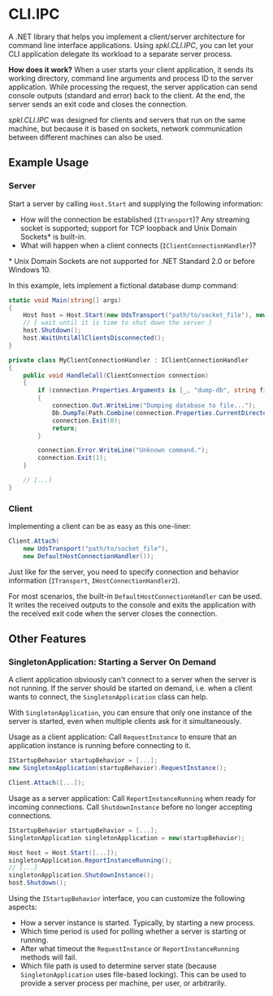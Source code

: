 # CLI.IPC

A .NET library that helps you implement a client/server architecture for command line interface applications. Using _spkl.CLI.IPC_, you can let your CLI application delegate its workload to a separate server process.

__How does it work?__
When a user starts your client application, it sends its working directory, command line arguments and process ID to the server application. While processing the request, the server application can send console outputs (standard and error) back to the client. At the end, the server sends an exit code and closes the connection.

_spkl.CLI.IPC_ was designed for clients and servers that run on the same machine, but because it is based on sockets, network communication between different machines can also be used.

## Example Usage

### Server

Start a server by calling `Host.Start` and supplying the following information:
* How will the connection be established (`ITransport`)? Any streaming socket is supported; support for TCP loopback and Unix Domain Sockets* is built-in.
* What will happen when a client connects (`IClientConnectionHandler`)?

\* Unix Domain Sockets are not supported for .NET Standard 2.0 or before Windows 10.

In this example, lets implement a fictional database dump command:
```csharp
static void Main(string[] args)
{
    Host host = Host.Start(new UdsTransport("path/to/socket_file"), new MyClientConnectionHandler());
    // [ wait until it is time to shut down the server ]
    host.Shutdown();
    host.WaitUntilAllClientsDisconnected();
}

private class MyClientConnectionHandler : IClientConnectionHandler
{
    public void HandleCall(ClientConnection connection)
    {
        if (connection.Properties.Arguments is [_, "dump-db", string fileName])
        {
            connection.Out.WriteLine("Dumping database to file...");
            Db.DumpTo(Path.Combine(connection.Properties.CurrentDirectory, fileName));
            connection.Exit(0);
            return;
        }

        connection.Error.WriteLine("Unknown command.");
        connection.Exit(1);
    }

    // [...]
}
```

### Client

Implementing a client can be as easy as this one-liner:
```csharp
Client.Attach(
    new UdsTransport("path/to/socket_file"),
    new DefaultHostConnectionHandler());
```

Just like for the server, you need to specify connection and behavior information (`ITransport`, `IHostConnectionHandler2`).

For most scenarios, the built-in `DefaultHostConnectionHandler` can be used. It writes the received outputs to the console and exits the application with the received exit code when the server closes the connection.

## Other Features

### SingletonApplication: Starting a Server On Demand

A client application obviously can't connect to a server when the server is not running. If the server should be started on demand, i.e. when a client wants to connect, the `SingletonApplication` class can help.

With `SingletonApplication`, you can ensure that only one instance of the server is started, even when multiple clients ask for it simultaneously.

Usage as a client application: Call `RequestInstance` to ensure that an application instance is running before connecting to it.
```csharp
IStartupBehavior startupBehavior = [...];
new SingletonApplication(startupBehavior).RequestInstance();

Client.Attach([...]);
```

Usage as a server application: Call `ReportInstanceRunning` when ready for incoming connections. Call `ShutdownInstance` before no longer accepting connections.
```csharp
IStartupBehavior startupBehavior = [...];
SingletonApplication singletonApplication = new(startupBehavior);

Host host = Host.Start([...]);
singletonApplication.ReportInstanceRunning();
// [...]
singletonApplication.ShutdownInstance();
host.Shutdown();
```

Using the `IStartupBehavior` interface, you can customize the following aspects:
* How a server instance is started. Typically, by starting a new process.
* Which time period is used for polling whether a server is starting or running.
* After what timeout the `RequestInstance` or `ReportInstanceRunning` methods will fail.
* Which file path is used to determine server state (because `SingletonApplication` uses file-based locking). This can be used to provide a server process per machine, per user, or arbitrarily.
